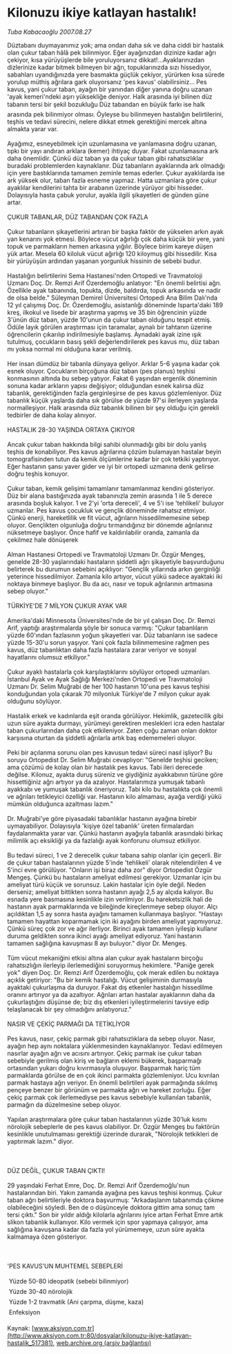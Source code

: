 # Kilonuzu ikiye katlayan hastalık!

*Tuba Kabacaoğlu 2007.08.27*

<div class="pNewsDetailMainContent" itemprop="articleBody">
 Düztabanı duymayanımız yok; ama ondan daha sık ve daha ciddi bir hastalık olan çukur taban hâlâ pek bilinmiyor. Eğer ayağınızdan dizinize kadar ağrı çekiyor, kısa yürüyüşlerde bile yoruluyorsanız dikkat!...Ayaklarınızdan dizlerinize kadar bitmek bilmeyen bir ağrı, topuklarınızda sızı hissediyor, sabahları uyandığınızda yere basmakta güçlük çekiyor, yürürken kısa sürede yorulup müthiş ağrılara gark oluyorsanız 'pes kavus' olabilirsiniz... Pes kavus, yani çukur taban, ayağın bir yanından diğer yanına doğru uzanan 'ayak kemeri'ndeki aşırı yüksekliğe deniyor. Halk arasında iyi bilinen düz tabanın tersi bir şekil bozukluğu Düz tabandan en büyük farkı ise halk arasında pek bilinmiyor olması. Öyleyse bu bilinmeyen hastalığın belirtilerini, teşhis ve tedavi sürecini, nelere dikkat etmek gerektiğini mercek altına almakta yarar var.
 <br/>
 <br/>
 Ayağımız, esneyebilmek için uzunlamasına ve yanlamasına doğru uzanan,  tıpkı bir yayı andıran arklara (kemer) ihtiyaç duyar. Fakat uzunlamasına ark daha önemlidir. Çünkü düz taban ya da çukur taban gibi rahatsızlıklar buradaki problemlerden kaynaklanır. Düz tabanların ayaklarında ark olmadığı için yere bastıklarında tamamen zeminle temas ederler. Çukur ayaklılarda ise ark yüksek olur, taban fazla esneme yapmaz. Hatta uzmanlara göre çukur ayaklılar kendilerini tahta bir arabanın üzerinde yürüyor gibi hisseder. Dolayısıyla hasta çabuk yorulur, ayakla ilgili şikayetleri de günden güne artar.
 <br/>
 <br/>
 ÇUKUR TABANLAR, DÜZ TABANDAN ÇOK FAZLA
 <br/>
 <br/>
 Çukur tabanların şikayetlerini artıran bir başka faktör de yükselen arkın ayak yan kenarını yok etmesi. Böylece vücut ağırlığı çok daha küçük bir yere, yani topuk ve parmakların hemen arkasına yığılır. Böylece birim kareye düşen yük artar. Mesela 60 kiloluk vücut ağırlığı 120 kiloymuş gibi hissedilir. Kısa bir yürüyüşün ardından yaşanan yorgunluk hissinin de sebebi budur.
 <br/>
 <br/>
 Hastalığın belirtilerini Sema Hastanesi'nden Ortopedi ve Travmatoloji Uzmanı Doç. Dr. Remzi Arif Özerdemoğlu anlatıyor: "En önemli belirtisi ağrı. Özellikle ayak tabanında, topukta, dizde, baldırda, topuk arkasında ve nadir de olsa belde." Süleyman Demirel Üniversitesi Ortopedi Ana Bilim Dalı'nda 12 yıl çalışmış Doç. Dr. Özerdemoğlu, asistanlığı döneminde Isparta'daki 189 kreş, ilkokul ve lisede bir araştırma yapmış ve 35 bin öğrencinin yüzde 3'ünün düz taban, yüzde 10'unun da çukur taban olduğunu tespit etmiş. Ödüle layık görülen araştırması için taramalar, aynalı bir tahtanın üzerine öğrencilerin çıkarılıp indirilmesiyle başlamış. Aynadaki ayak izine ışık tutulmuş, çocukların basış şekli değerlendirilerek pes kavus mu, düz taban mı yoksa normal mi olduğuna karar verilmiş.
 <br/>
 <br/>
 Her insan dümdüz bir tabanla dünyaya geliyor. Arklar 5-6 yaşına kadar çok esnek oluyor. Çocukların birçoğuna düz taban (pes planus) teşhisi konmasının altında bu sebep yatıyor. Fakat 6 yaşından ergenlik döneminin sonuna kadar arkların yapısı değişiyor; olduğundan esnek kalırsa düz tabanlık, gerektiğinden fazla gerginleşirse de pes kavus gözlemleniyor. Düz tabanlık küçük yaşlarda daha sık görülse de yüzde 97'si ilerleyen yaşlarda normalleşiyor. Halk arasında düz tabanlık bilinen bir şey olduğu için gerekli tedbirler de daha kolay alınıyor.
 <br/>
 <br/>
 HASTALIK 28-30 YAŞINDA ORTAYA ÇIKIYOR
 <br/>
 <br/>
 Ancak çukur taban hakkında bilgi sahibi olunmadığı gibi bir dolu yanlış teşhis de konabiliyor. Pes kavus ağrılarına çözüm bulamayan hastalar beyin tomografisinden tutun da kemik ölçümlerine kadar bir çok tetkiki yaptırıyor. Eğer hastanın şansı yaver gider ve iyi bir ortopedi uzmanına denk gelirse doğru teşhis konuyor.
 <br/>
 <br/>
 Çukur taban, kemik gelişimi tamamlanır tamamlanmaz kendini gösteriyor. Düz bir alana bastığınızda ayak tabanınızla zemin arasında 1 ile 5 derece arasında boşluk kalıyor. 1 ve 2'yi 'orta dereceli', 4 ve 5'i ise 'tehlikeli' buluyor uzmanlar. Pes kavus çocukluk ve gençlik döneminde rahatsız etmiyor. Çünkü enerji, hareketlilik ve fit vücut, ağrıların hissedilmemesine sebep oluyor. Gençlikten olgunluğa doğru tırmandığınız bir dönemde ağrılarınız nüksetmeye başlıyor. Önce hafif ve kaldırılabilir oranda, zamanla da çekilmez hale dönüşerek
 <br/>
 <br/>
 Alman Hastanesi Ortopedi ve Travmatoloji Uzmanı Dr. Özgür Mengeş, genelde 28-30 yaşlarındaki hastaların şiddetli ağrı şikayetiyle başvurduğunu belirterek bu durumun sebebini açıklıyor: "Gençlik yıllarında arkın gerginliği yeterince hissedilmiyor. Zamanla kilo artıyor, vücut yükü sadece ayaktaki iki noktaya binmeye başlıyor. Bu da acı, nasır ve topuk ağrılarının artmasına sebep oluyor."
 <br/>
 <br/>
 TÜRKİYE'DE 7 MİLYON ÇUKUR AYAK VAR
 <br/>
 <br/>
 Amerika'daki Minnesota Üniversitesi'nde de bir yıl çalışan Doç. Dr. Remzi Arif, yaptığı araştırmalarda şöyle bir sonuca varmış: "Çukur tabanlıların yüzde 60'ından fazlasının yoğun şikayetleri var. Düz tabanların ise sadece yüzde 15-30'u sorun yaşıyor. Yani çok fazla bilinmemesine rağmen pes kavus, düz tabanlıktan daha fazla hastalara zarar veriyor ve sosyal hayatlarını olumsuz etkiliyor."
 <br/>
 <br/>
 Çukur ayaklı hastalarla çok karşılaştıklarını söylüyor ortopedi uzmanları. İstanbul Ayak ve Ayak Sağlığı Merkezi'nden Ortopedi ve Travmatoloji Uzmanı Dr. Selim Muğrabi de her 100 hastanın 10'una pes kavus teşhisi konduğundan yola çıkarak 70 milyonluk Türkiye'de 7 milyon çukur ayak olduğunu söylüyor.
 <br/>
 <br/>
 Hastalık erkek ve kadınlarda eşit oranda görülüyor. Hekimlik, gazetecilik gibi uzun süre ayakta durmayı, yürümeyi gerektiren meslekleri icra eden hastalar taban çukurlarından daha çok etkileniyor. Zaten çoğu zaman onları doktor karşısına oturtan da şiddetli ağrılarla artık baş edememeleri oluyor.
 <br/>
 <br/>
 Peki bir açılanma sorunu olan pes kavusun tedavi süreci nasıl işliyor? Bu soruyu Ortopedist Dr. Selim Muğrabi cevaplıyor: "Genelde teşhisi geciken; ama çözümü de kolay olan bir hastalık pes kavus. Tabi ileri derecede değilse. Kilonuz, ayakta duruş süreniz ve giydiğiniz ayakkabının türüne göre hissettiğiniz ağrı artıyor ya da azalıyor. Hastalarımıza yumuşak tabanlı ayakkabı ve yumuşak tabanlık öneriyoruz. Tabi kilo bu hastalıkta çok önemli ve ağrıları tetikleyici özelliği var. Hastanın kilo almaması, ayağa verdiği yükü mümkün olduğunca azaltması lazım."
 <br/>
 <br/>
 Dr. Muğrabi'ye göre piyasadaki tabanlıklar hastanın ayağına birebir uymayabiliyor. Dolayısıyla 'kişiye özel tabanlık' üreten firmalardan faydalanmakta yarar var. Çünkü hastanın ayağıyla tabanlık arasındaki birkaç milimlik açı eksikliği ya da fazlalığı ayak konforunu olumsuz etkiliyor.
 <br/>
 <br/>
 Bu tedavi süreci, 1 ve 2 derecelik çukur tabana sahip olanlar için geçerli. Bir de çukur taban hastalarının yüzde 5'inde 'tehlikeli' olarak nitelendirilen 4 ve 5'inci evre görülüyor. "Onların işi biraz daha zor" diyor Ortopedist Özgür Mengeş. Çünkü bu hastaların ameliyat edilmesi gerekiyor. Uzmanlar için bu ameliyat türü küçük ve sorunsuz. Lakin hastalar için öyle değil. Neden derseniz; ameliyat bittikten sonra hastanın ayağı 2,5 ay alçıda kalıyor. Bu esnada yere basmasına kesinlikle izin verilmiyor. Bu hareketsizlik hali de hastanın ayak parmaklarında ve bileğinde kireçlenmeye sebep oluyor. Alçı açıldıktan 1,5 ay sonra hasta ayağını tamamen  kullanmaya başlıyor. "Hastayı tamamen hayattan koparmamak için iki ayağını birden ameliyat yapmıyoruz. Çünkü süreç çok zor ve ağır ilerliyor. Birinci ayak tamamen iyileşip kullanır duruma geldikten sonra ikinci ayağı ameliyat ediyoruz. Yani hastanın tamamen sağlığına kavuşması 8 ayı buluyor." diyor Dr. Mengeş.
 <br/>
 <br/>
 Tüm vücut mekaniğini etkisi altına alan çukur ayak hastaların birçoğu rahatsızlığın ilerleyip ilerlemediğini soruyormuş hekimlere. "Paniğe gerek yok" diyen Doç. Dr. Remzi Arif Özerdemoğlu, çok merak edilen bu noktaya açıklık getiriyor: "Bu bir kemik hastalığı. Vücut gelişiminin durmasıyla ayaktaki çukurlaşma da duruyor. Fakat dış etkenler hastalığın hissedilme oranını artırıyor ya da azaltıyor. Ağrıları artan hastalar ayaklarının daha da çukurlaştığını düşünse de; biz dış etkenleri iyileştirmelerini tavsiye edip telaşlanacak bir şey olmadığını anlatıyoruz."
 <br/>
 <br/>
 NASIR VE ÇEKİÇ PARMAĞI DA TETİKLİYOR
 <br/>
 <br/>
 Pes kavus, nasır, çekiç parmak gibi rahatsızlıklara da sebep oluyor. Nasır, ayağın hep aynı noktalara yüklenmesinden kaynaklanıyor. Tedavi edilmeyen nasırlar ayağın ağrı ve acısını artırıyor. Çekiç parmak ise çukur taban sebebiyle gerilmiş olan kiriş ve bağların eklemi bükerek, başparmağı ortasından yukarı doğru kıvırmasıyla oluşuyor. Başparmak hariç tüm parmaklarda görülse de en çok ikinci parmakta gözlemleniyor. Ucu kıvrılan parmak hastaya ağrı veriyor. En önemli belirtileri ayak parmağında sıkılmış pençeye benzer bir görünüm ve parmakta ağrı ve hareket zorluğu. Eğer çekiç parmak çok ilerlemediyse pes kavus sebebiyle kullanılan tabanlık, parmağın da düzelmesine sebep oluyor.
 <br/>
 <br/>
 Yapılan araştırmalara göre çukur taban hastalarının yüzde 30'luk kısmı nörolojik sebeplerle de pes kavus olabiliyor. Dr. Özgür Mengeş bu faktörün kesinlikle unutulmaması gerektiği üzerinde durarak, "Nörolojik tetkikleri de yaptırmak lazım." diyor.
 <br/>
 <br/>
 <br/>
 <br/>
 DÜZ DEĞİL, ÇUKUR TABAN ÇIKTI!
 <br/>
 <br/>
 29 yaşındaki Ferhat Emre, Doç. Dr. Remzi Arif Özerdemoğlu'nun hastalarından biri. Yakın zamanda ayağına pes kavus teşhisi konmuş. Çukur taban ağrı belirtileriyle doktora başvurmuş: "Arkadaşlarım tabanımda çökme olabileceğini söyledi. Ben de o düşünceyle doktora gittim ama sonuç tam tersi çıktı." Son bir yıldır aldığı kilolarla ağrılarını iyice artan Ferhat Emre artık slikon tabanlık kullanıyor. Kilo vermek için spor yapmaya çalışıyor, ama sağlığına kavuşana kadar da fazla yol yürümemeye, uzun süre ayakta kalmamaya özen gösteriyor.
 <br/>
 <br/>
 <br/>
 <br/>
 'PES KAVUS'UN MUHTEMEL SEBEPLERİ
 <br/>
 <br/>
 	Yüzde 50-80 ideopatik (sebebi bilinmiyor)
 <br/>
 	Yüzde 30-40 nörolojik
 <br/>
 	Yüzde 1-2 travmatik (Ani çarpma, düşme, kaza)
 <br/>
 	Enfeksiyon
 <br/>
</div>


Kaynak: [www.aksiyon.com.tr](http://www.aksiyon.com.tr:80/dosyalar/kilonuzu-ikiye-katlayan-hastalik_517381), [web.archive.org (arşiv bağlantısı)](http://web.archive.org/web/20150307161943/http://www.aksiyon.com.tr:80/dosyalar/kilonuzu-ikiye-katlayan-hastalik_517381)
